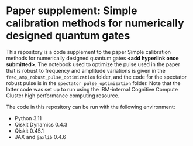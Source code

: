 # Paper supplement: Simple calibration methods for numerically designed quantum gates

This repository is a code supplement to the paper Simple calibration methods for numerically
designed quantum gates **\<add hyperlink once submitted\>**. The notebook used to optimize the pulse
used in the paper that is robust to frequency and amplitude variations is given in the
``freq_amp_robust_pulse_optimization`` folder, and the code for the spectator robust pulse is in the
``spectator_pulse_optimization`` folder. Note that the latter code was set up to run using the
IBM-internal Cognitive Compute Cluster high performance computing resource.

The code in this repository can be run with the following environment:
- Python 3.11
- Qiskit Dynamics 0.4.3
- Qiskit 0.45.1
- JAX and ``jaxlib`` 0.4.6
